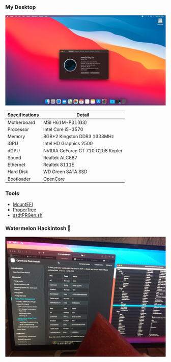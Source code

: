 ### My Desktop

![img](images/screenshot1.png)

| Specifications | Detail                                            |
| ------------------- | ------------------------------------------- |
| Motherboard | MSI H61M-P31(G3) |
| Processor | Intel Core i5-3570 |
| Memory | 8GB*2 Kingston DDR3 1333MHz |
| iGPU | Intel HD Graphics 2500 |
| dGPU | NVIDIA GeForce GT 710 G208 Kepler |
| Sound | Realtek ALC887 |
| Ethernet | Realtek 8111E |
| Hard Disk | WD Green SATA SSD |
| Bootloader | OpenCore |

### Tools

* [MountEFI](https://github.com/corpnewt/MountEFI)
* [ProperTree](https://github.com/corpnewt/ProperTree)
* [ssdtPRGen.sh](https://github.com/Piker-Alpha/ssdtPRGen.sh)

### Watermelon Hackintosh 🍉
![img](images/watermelon.jpg)
